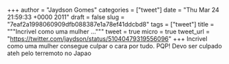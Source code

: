 
+++
author = "Jaydson Gomes"
categories = ["tweet"]
date = "Thu Mar 24 21:59:33 +0000 2011"
draft = false
slug = "7eaf2a1998060909dfb088387e1a78ef41ddcbd8"
tags = ["tweet"]
title = """Incrivel como uma mulher ..."""
tweet = true
micro = true
tweet_url = "https://twitter.com/jaydson/status/51040479319556096"
+++
Incrivel como uma mulher consegue culpar o cara por tudo. PQP! Devo ser culpado ateh pelo terremoto no Japao
